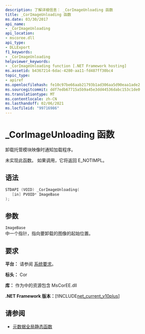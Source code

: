 ```yaml
---
description: 了解详细信息： _CorImageUnloading 函数
title: _CorImageUnloading 函数
ms.date: 03/30/2017
api_name:
- _CorImageUnloading
api_location:
- mscoree.dll
api_type:
- DLLExport
f1_keywords:
- _CorImageUnloading
helpviewer_keywords:
- _CorImageUnloading function [.NET Framework hosting]
ms.assetid: b4367214-6dac-4280-aa11-fd487ff30bc4
topic_type:
- apiref
ms.openlocfilehash: fe10c97be66aab21793b1ad306aa5d90eaa1ade2
ms.sourcegitcommit: ddf7edb67715a5b9a45e3dd44536dabc153c1de0
ms.translationtype: MT
ms.contentlocale: zh-CN
ms.lasthandoff: 02/06/2021
ms.locfileid: "99716986"
---
```

# <a name="_corimageunloading-function"></a>_CorImageUnloading 函数

卸载托管模块映像时通知加载程序。  
  
 未实现此函数。 如果调用，它将返回 E_NOTIMPL。  
  
## <a name="syntax"></a>语法  
  
```cpp  
STDAPI (VOID) _CorImageUnloading(
   [in] PVOID* ImageBase  
);  
```  
  
## <a name="parameters"></a>参数  

 `ImageBase`  
 中一个指针，指向要卸载的图像的起始位置。  
  
## <a name="requirements"></a>要求  

 **平台：** 请参阅 [系统要求](../../get-started/system-requirements.md)。  
  
 **标头：** Cor  
  
 **库：** 作为中的资源包含 MsCorEE.dll  
  
 **.NET Framework 版本：**[!INCLUDE[net_current_v10plus](../../../../includes/net-current-v10plus-md.md)]  
  
## <a name="see-also"></a>请参阅

- [元数据全局静态函数](../metadata/metadata-global-static-functions.md)
